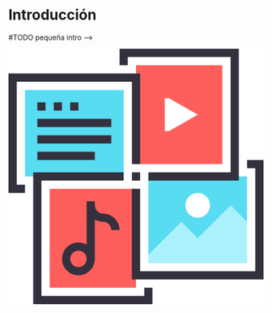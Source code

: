 # Introducción

<!-->
#TODO pequeña intro
-->

![](/assets/multimedia.png)

<!-- 
# ![](/assets/image5.jpg)![](/assets/image22.jpg)![](/assets/image8.jpg)![](/assets/image15.jpg)

Nivel 4; melodías a  transportar y armonizar.

![](/assets/image29.jpg)![](/assets/image10.jpg)![](/assets/image34.jpg)
-->

